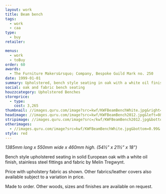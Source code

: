 ```yaml
---
layout: work
title: Beam bench
tags:
  - work
  - caa
type:
  - buy
retailer:

menus:
  - work
  - toBuy
order: 60
awards:
  - The Furniture Makers&rsquo; Company, Bespoke Guild Mark no. 250
date: 1999-01-01
summary: Upholstered, bench style seating in oak with a white oil finish and stainless steel fittings.
social: oak and fabric bench seating
houzzcategory: Upholstered Benches
storeprice: 
  - type: 
    cost: 3,265
thumbnail: //images.quru.com/image?src=kwf/KWFBeamBenchWhite.jpg&right=0.8875&left=0.06875&top=0.02&bottom=0.98&width=175&height=175&fill=auto
headimage: //images.quru.com/image?src=kwf/KWFBeamBench2012.jpg&left=0&right=0.9&top=0.15&bottom=0.9
stripimage: //images.quru.com/image?src=/kwf/KWFBeamBench2012.jpg&bottom=0.83568&top=0.25822&autocropfit=1&fill=auto
otherimages:
  - //images.quru.com/image?src=kwf/KWFBeamBenchWhite.jpg&bottom=0.99&
style: red
---
```

_1385mm long x 550mm wide x 460mm high. (54&frac12;” x 21&frac12;” x 18”)_

Bench style upholstered seating in solid European oak with a white oil
finish, stainless steel fittings and fabric by Melin Tregwynt.

Price with upholstery fabric as shown. Other fabrics/leather covers
also available subject to a variation in price.

Made to order. Other woods, sizes and finishes are available on request.
